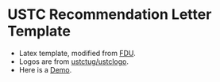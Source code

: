 # USTC Recommendation Letter Template
- Latex template, modified from [FDU](https://github.com/CFC87/Fudan-Recommendation-Letter-Template).
- Logos are from [ustctug/ustclogo](https://github.com/ustctug/ustclogo).
- Here is a [Demo](./USTC_Recommendation_Letter_Template.pdf).
